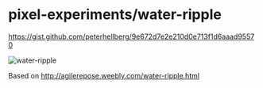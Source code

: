 # pixel-experiments/water-ripple

https://gist.github.com/peterhellberg/9e672d7e2e210d0e713f1d6aaad95570

![water-ripple](https://user-images.githubusercontent.com/565124/50576119-09999500-0e0b-11e9-9cb9-793aeb29e571.png)

Based on <http://agilerepose.weebly.com/water-ripple.html>
